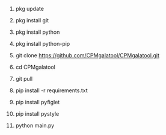 1. pkg update

2. pkg install git

3. pkg install python

4. pkg install python-pip

5. git clone https://github.com/CPMgalatool/CPMgalatool.git

6. cd CPMgalatool

7. git pull

8. pip install -r requirements.txt

9. pip install pyfiglet

10. pip install pystyle

11. python main.py